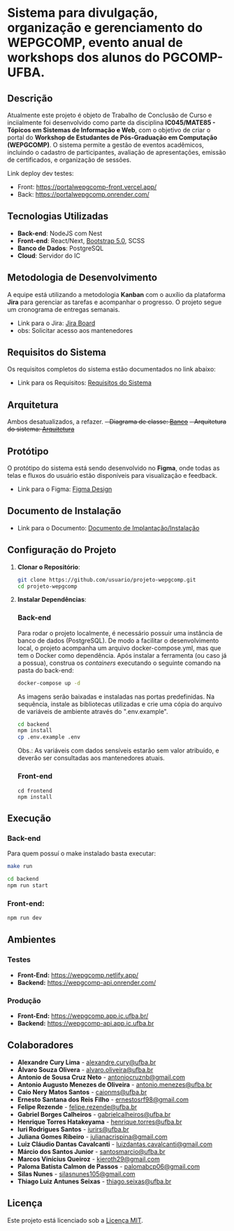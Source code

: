 # Sistema para divulgação, organização e gerenciamento do WEPGCOMP, evento anual de workshops dos alunos do PGCOMP-UFBA.

## Descrição

Atualmente este projeto é objeto de Trabalho de Conclusão de Curso e inciialmente foi desenvolvido como parte da disciplina **IC045/MATE85 - Tópicos em Sistemas de Informação e Web**, com o objetivo de criar o portal do **Workshop de Estudantes de Pós-Graduação em Computação (WEPGCOMP)**. O sistema permite a gestão de eventos acadêmicos, incluindo o cadastro de participantes, avaliação de apresentações, emissão de certificados, e organização de sessões.

Link deploy dev testes:
- Front: https://portalwepgcomp-front.vercel.app/
- Back: https://portalwepgcomp.onrender.com/

## Tecnologias Utilizadas

- **Back-end**: NodeJS com Nest
- **Front-end**: React/Next, <a href="https://getbootstrap.com/docs/5.0/getting-started/introduction/" target="_blank"> Bootstrap 5.0</a>, SCSS
- **Banco de Dados**: PostgreSQL
- **Cloud**: Servidor do IC

## Metodologia de Desenvolvimento

A equipe está utilizando a metodologia **Kanban** com o auxílio da plataforma **Jira** para gerenciar as tarefas e acompanhar o progresso. O projeto segue um cronograma de entregas semanais.

- Link para o Jira: <a href="https://wepgcomp.atlassian.net/jira/software/projects/MFLP/boards/1" target="_blank">Jira Board</a>
- obs: Solicitar acesso aos mantenedores 

## Requisitos do Sistema

Os requisitos completos do sistema estão documentados no link abaixo:

- Link para os Requisitos: <a href="https://docs.google.com/document/d/199d8fJW4-9MX11Lvd4mdy-Vo0Pyx4ZHa53IuHKbWSn0/edit" target="_blank">Requisitos do Sistema</a>

## Arquitetura

Ambos desatualizados, a refazer.
~~- Diagrama de classe: <a href="https://cdn.discordapp.com/attachments/1293365993137115136/1296668731837120514/DER-WEPGCOMP.drawio.png?ex=6717bd9c&is=67166c1c&hm=9f53e124314a9a84b6f20d8cc89607a0221fe3bfc9968fb3381e2910bb5d6ca5&" target="_blank">Banco</a>~~
~~- Arquitetura do sistema: <a href="https://drive.google.com/file/d/10DCdoz47Gm00mArdla0npXITgNYR1KtJ/view" target="_blank">Arquitetura</a>~~

## Protótipo

O protótipo do sistema está sendo desenvolvido no **Figma**, onde todas as telas e fluxos do usuário estão disponíveis para visualização e feedback.

- Link para o Figma: <a href="https://www.figma.com/design/02Aslfd2qo4q6pjYxSkoYS/Portal-Web-PGCOMP-team-library?node-id=2365-175&node-type=canvas&t=NHVtl7ASVgSDVt2j-0" target="_blank">Figma Design</a>

## Documento de Instalação
- Link para o Documento: <a href="https://docs.google.com/document/d/1K5SnhxKYCfnvJq_T8P_5-zqXeQSpqMXPh2FfLYe_G0Y/edit?tab=t.0" target="_blank">Documento de Implantação/Instalação</a>
## Configuração do Projeto

1. **Clonar o Repositório**:
   ```bash
   git clone https://github.com/usuario/projeto-wepgcomp.git
   cd projeto-wepgcomp
   ```
2. **Instalar Dependências**:

   ### Back-end

   Para rodar o projeto localmente, é necessário possuir uma instância de banco de dados (PostgreSQL). De modo a facilitar o desenvolvimento local, o projeto acompanha um arquivo docker-compose.yml, mas que tem o Docker como dependência. Após instalar a ferramenta (ou caso já a possua), construa os _containers_ executando o seguinte comando na pasta do back-end:

   ```bash
   docker-compose up -d
   ```

   As imagens serão baixadas e instaladas nas portas predefinidas. Na sequência, instale as bibliotecas utilizadas e crie uma cópia do arquivo de variáveis de ambiente através do ".env.example".

   ```bash
   cd backend
   npm install
   cp .env.example .env
   ```

   Obs.: As variáveis com dados sensíveis estarão sem valor atribuído, e deverão ser consultadas aos mantenedores atuais.

   ### Front-end

   ```
   cd frontend
   npm install
   ```
## Execução

### Back-end

Para quem possuí o make instalado basta executar:
```bash
make run
```

```bash
cd backend
npm run start
```

### **Front-end**:

```bash
npm run dev
```

## Ambientes

### Testes
* **Front-End:** https://wepgcomp.netlify.app/
* **Backend:** https://wepgcomp-api.onrender.com/

### Produção
* **Front-End:** https://wepgcomp.app.ic.ufba.br/
* **Backend:** https://wepgcomp-api.app.ic.ufba.br
  
  
## Colaboradores

- **Alexandre Cury Lima** - [alexandre.cury@ufba.br](mailto:alexandre.cury@ufba.br)
- **Álvaro Souza Olivera** - [alvaro.oliveira@ufba.br](mailto:alvaro.oliveira@ufba.br)
- **Antonio de Sousa Cruz Neto** - [antoniocruznb@gmail.com](mailto:antoniocruznb@gmail.com)
- **Antonio Augusto Menezes de Oliveira** - [antonio.menezes@ufba.br](antonio.menezes@ufba.br)
- **Caio Nery Matos Santos** - [caionms@ufba.br](mailto:caionms@ufba.br)
- **Ernesto Santana dos Reis Filho** - [ernestosrf98@gmail.com](mailto:ernestosrf98@gmail.com)
- **Felipe Rezende** - [felipe.rezende@ufba.br](mailto:felipe.rezende@ufba.br)
- **Gabriel Borges Calheiros** - [gabrielcalheiros@ufba.br](mailto:gabrielcalheiros@ufba.br)
- **Henrique Torres Hatakeyama** - [henrique.torres@ufba.br](mailto:henrique.torres@ufba.br)
- **Iuri Rodrigues Santos** - [iurirs@ufba.br](mailto:iurirs@ufba.br)
- **Juliana Gomes Ribeiro** - [julianacrispina@gmail.com](mailto:julianacrispina@gmail.com)
- **Luiz Cláudio Dantas Cavalcanti** - [luizdantas.cavalcanti@gmail.com](mailto:luizdantas.cavalcanti@gmail.com)
- **Márcio dos Santos Junior** - [santosmarcio@ufba.br](mailto:santosmarcio@ufba.br)
- **Marcos Vinícius Queiroz** - [kieroth29@gmail.com](mailto:kieroth29@gmail.com)
- **Paloma Batista Calmon de Passos** - [palomabcp06@gmail.com](mailto:palomabcp06@gmail.com)
- **Silas Nunes** - [silasnunes105@gmail.com](mailto:silasnunes105@gmail.com)
- **Thiago Luiz Antunes Seixas** - [thiago.seixas@ufba.br](mailto:thiago.seixas@ufba.br)

## Licença

Este projeto está licenciado sob a [Licença MIT](LICENSE).
